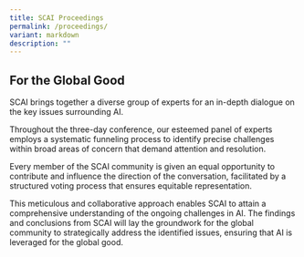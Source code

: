 ```yaml
---
title: SCAI Proceedings
permalink: /proceedings/
variant: markdown
description: ""
---
```

## For the Global Good

SCAI brings together a diverse group of experts for an in-depth dialogue on the key issues surrounding AI. 

Throughout the three-day conference, our esteemed panel of experts employs a systematic funneling process to identify precise challenges within broad areas of concern that demand attention and resolution.

Every member of the SCAI community is given an equal opportunity to contribute and influence the direction of the conversation, facilitated by a structured voting process that ensures equitable representation.

This meticulous and collaborative approach enables SCAI to attain a comprehensive understanding of the ongoing challenges in AI. The findings and conclusions from SCAI will lay the groundwork for the global community to strategically address the identified issues, ensuring that AI is leveraged for the global good.

